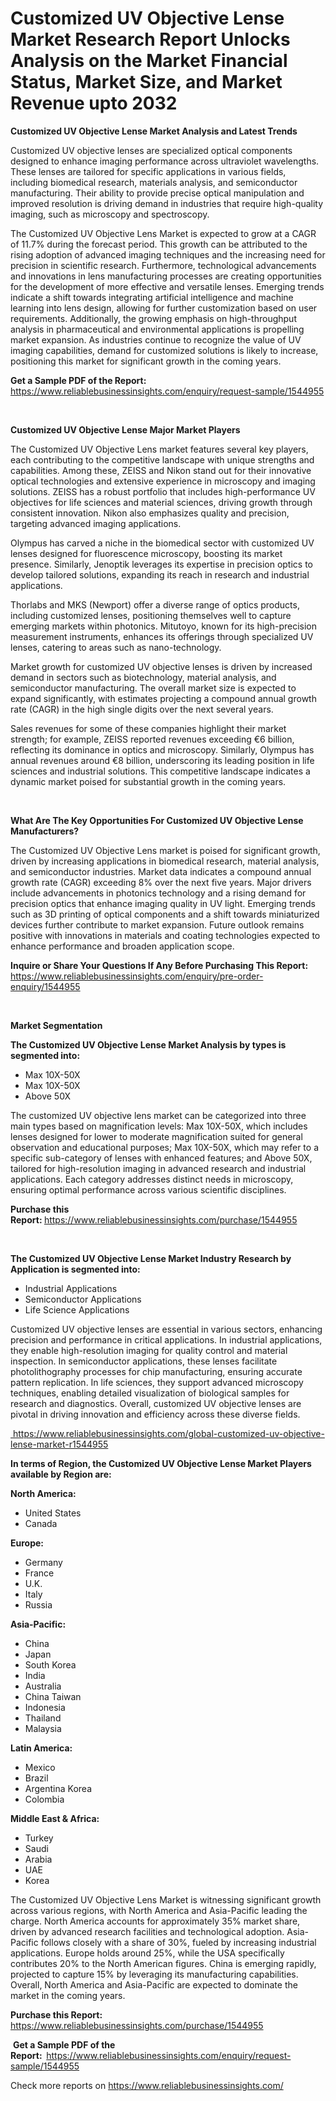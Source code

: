 <p><h1>Customized UV Objective Lense Market Research Report Unlocks Analysis on the Market Financial Status, Market Size, and Market Revenue upto 2032</h1></p><p><strong>Customized UV Objective Lense Market Analysis and Latest Trends</strong></p>
<p><p>Customized UV objective lenses are specialized optical components designed to enhance imaging performance across ultraviolet wavelengths. These lenses are tailored for specific applications in various fields, including biomedical research, materials analysis, and semiconductor manufacturing. Their ability to provide precise optical manipulation and improved resolution is driving demand in industries that require high-quality imaging, such as microscopy and spectroscopy.</p><p>The Customized UV Objective Lens Market is expected to grow at a CAGR of 11.7% during the forecast period. This growth can be attributed to the rising adoption of advanced imaging techniques and the increasing need for precision in scientific research. Furthermore, technological advancements and innovations in lens manufacturing processes are creating opportunities for the development of more effective and versatile lenses. Emerging trends indicate a shift towards integrating artificial intelligence and machine learning into lens design, allowing for further customization based on user requirements. Additionally, the growing emphasis on high-throughput analysis in pharmaceutical and environmental applications is propelling market expansion. As industries continue to recognize the value of UV imaging capabilities, demand for customized solutions is likely to increase, positioning this market for significant growth in the coming years.</p></p>
<p><strong>Get a Sample PDF of the Report:&nbsp;</strong> <a href="https://www.reliablebusinessinsights.com/enquiry/request-sample/1544955?utm_campaign=3053&utm_medium=2&utm_source=Github&utm_content=ia&utm_term=11042025&utm_id=customized-uv-objective-lense">https://www.reliablebusinessinsights.com/enquiry/request-sample/1544955</a></p>
<p>&nbsp;</p>
<p><strong>Customized UV Objective Lense Major Market Players</strong></p>
<p><p>The Customized UV Objective Lens market features several key players, each contributing to the competitive landscape with unique strengths and capabilities. Among these, ZEISS and Nikon stand out for their innovative optical technologies and extensive experience in microscopy and imaging solutions. ZEISS has a robust portfolio that includes high-performance UV objectives for life sciences and material sciences, driving growth through consistent innovation. Nikon also emphasizes quality and precision, targeting advanced imaging applications.</p><p>Olympus has carved a niche in the biomedical sector with customized UV lenses designed for fluorescence microscopy, boosting its market presence. Similarly, Jenoptik leverages its expertise in precision optics to develop tailored solutions, expanding its reach in research and industrial applications.  </p><p>Thorlabs and MKS (Newport) offer a diverse range of optics products, including customized lenses, positioning themselves well to capture emerging markets within photonics. Mitutoyo, known for its high-precision measurement instruments, enhances its offerings through specialized UV lenses, catering to areas such as nano-technology.</p><p>Market growth for customized UV objective lenses is driven by increased demand in sectors such as biotechnology, material analysis, and semiconductor manufacturing. The overall market size is expected to expand significantly, with estimates projecting a compound annual growth rate (CAGR) in the high single digits over the next several years.</p><p>Sales revenues for some of these companies highlight their market strength; for example, ZEISS reported revenues exceeding €6 billion, reflecting its dominance in optics and microscopy. Similarly, Olympus has annual revenues around €8 billion, underscoring its leading position in life sciences and industrial solutions. This competitive landscape indicates a dynamic market poised for substantial growth in the coming years.</p></p>
<p>&nbsp;</p>
<p><strong>What Are The Key Opportunities For Customized UV Objective Lense Manufacturers?</strong></p>
<p><p>The Customized UV Objective Lens market is poised for significant growth, driven by increasing applications in biomedical research, material analysis, and semiconductor industries. Market data indicates a compound annual growth rate (CAGR) exceeding 8% over the next five years. Major drivers include advancements in photonics technology and a rising demand for precision optics that enhance imaging quality in UV light. Emerging trends such as 3D printing of optical components and a shift towards miniaturized devices further contribute to market expansion. Future outlook remains positive with innovations in materials and coating technologies expected to enhance performance and broaden application scope.</p></p>
<p><strong>Inquire or Share Your Questions If Any Before Purchasing This Report:</strong> <a href="https://www.reliablebusinessinsights.com/enquiry/pre-order-enquiry/1544955?utm_campaign=3053&utm_medium=2&utm_source=Github&utm_content=ia&utm_term=11042025&utm_id=customized-uv-objective-lense">https://www.reliablebusinessinsights.com/enquiry/pre-order-enquiry/1544955</a></p>
<p>&nbsp;</p>
<p><strong>Market Segmentation</strong></p>
<p><strong>The Customized UV Objective Lense Market Analysis by types is segmented into:</strong></p>
<p><ul><li>Max 10X-50X</li><li>Max 10X-50X</li><li>Above 50X</li></ul></p>
<p><p>The customized UV objective lens market can be categorized into three main types based on magnification levels: Max 10X-50X, which includes lenses designed for lower to moderate magnification suited for general observation and educational purposes; Max 10X-50X, which may refer to a specific sub-category of lenses with enhanced features; and Above 50X, tailored for high-resolution imaging in advanced research and industrial applications. Each category addresses distinct needs in microscopy, ensuring optimal performance across various scientific disciplines.</p></p>
<p><strong>Purchase this Report:&nbsp;</strong><a href="https://www.reliablebusinessinsights.com/purchase/1544955?utm_campaign=3053&utm_medium=2&utm_source=Github&utm_content=ia&utm_term=11042025&utm_id=customized-uv-objective-lense">https://www.reliablebusinessinsights.com/purchase/1544955</a></p>
<p>&nbsp;</p>
<p><strong>The Customized UV Objective Lense Market Industry Research by Application is segmented into:</strong></p>
<p><ul><li>Industrial Applications</li><li>Semiconductor Applications</li><li>Life Science Applications</li></ul></p>
<p><p>Customized UV objective lenses are essential in various sectors, enhancing precision and performance in critical applications. In industrial applications, they enable high-resolution imaging for quality control and material inspection. In semiconductor applications, these lenses facilitate photolithography processes for chip manufacturing, ensuring accurate pattern replication. In life sciences, they support advanced microscopy techniques, enabling detailed visualization of biological samples for research and diagnostics. Overall, customized UV objective lenses are pivotal in driving innovation and efficiency across these diverse fields.</p></p>
<p><a href="https://www.reliablebusinessinsights.com/global-customized-uv-objective-lense-market-r1544955?utm_campaign=3053&utm_medium=2&utm_source=Github&utm_content=ia&utm_term=11042025&utm_id=customized-uv-objective-lense">&nbsp;https://www.reliablebusinessinsights.com/global-customized-uv-objective-lense-market-r1544955</a></p>
<p><strong>In terms of Region, the Customized UV Objective Lense Market Players available by Region are:</strong></p>
<p>
    <p> <strong> North America: </strong>
        <ul>
            <li>United States</li>
            <li>Canada</li>
        </ul>
        </p> 
    <p> <strong> Europe: </strong>
        <ul>
            <li>Germany</li>
            <li>France</li>
            <li>U.K.</li>
            <li>Italy</li>
            <li>Russia</li>
        </ul>
        </p> 
    <p> <strong> Asia-Pacific: </strong>
        <ul>
            <li>China</li>
            <li>Japan</li>
            <li>South Korea</li>
            <li>India</li>
            <li>Australia</li>
            <li>China Taiwan</li>
            <li>Indonesia</li>
            <li>Thailand</li>
            <li>Malaysia</li>
        </ul>
        </p> 
    <p> <strong> Latin America: </strong>
        <ul>
            <li>Mexico</li>
            <li>Brazil</li>
            <li>Argentina Korea</li>
            <li>Colombia</li>
        </ul>
        </p> 
    <p> <strong> Middle East & Africa: </strong>
        <ul>
            <li>Turkey</li>
            <li>Saudi</li>
            <li>Arabia</li>
            <li>UAE</li>
            <li>Korea</li>
        </ul>
    </p>
    </p>
<p><p>The Customized UV Objective Lens Market is witnessing significant growth across various regions, with North America and Asia-Pacific leading the charge. North America accounts for approximately 35% market share, driven by advanced research facilities and technological adoption. Asia-Pacific follows closely with a share of 30%, fueled by increasing industrial applications. Europe holds around 25%, while the USA specifically contributes 20% to the North American figures. China is emerging rapidly, projected to capture 15% by leveraging its manufacturing capabilities. Overall, North America and Asia-Pacific are expected to dominate the market in the coming years.</p></p>
<p><strong>Purchase this Report: </strong><a href="https://www.reliablebusinessinsights.com/purchase/1544955?utm_campaign=3053&utm_medium=2&utm_source=Github&utm_content=ia&utm_term=11042025&utm_id=customized-uv-objective-lense">https://www.reliablebusinessinsights.com/purchase/1544955</a></p>
<p>&nbsp;<strong>Get a Sample PDF of the Report:&nbsp;&nbsp;</strong><a href="https://www.reliablebusinessinsights.com/enquiry/request-sample/1544955?utm_campaign=3053&utm_medium=2&utm_source=Github&utm_content=ia&utm_term=11042025&utm_id=customized-uv-objective-lense">https://www.reliablebusinessinsights.com/enquiry/request-sample/1544955</a></p>
<p><strong></strong></p>
<p>Check more reports on <a href="https://www.reliablebusinessinsights.com/?utm_campaign=3053&utm_medium=2&utm_source=Github&utm_content=ia&utm_term=11042025&utm_id=customized-uv-objective-lense">https://www.reliablebusinessinsights.com/</a></p>